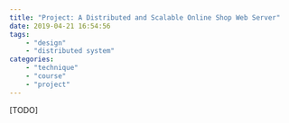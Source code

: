 ```yaml
---
title: "Project: A Distributed and Scalable Online Shop Web Server"
date: 2019-04-21 16:54:56
tags:
    - "design"
    - "distributed system"
categories:
    - "technique" 
    - "course"
    - "project"
---
```


[TODO]
